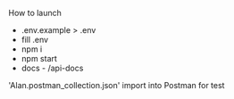 How to launch
* .env.example > .env
* fill .env
* npm i
* npm start
* docs - /api-docs


'Alan.postman_collection.json' import into Postman for test